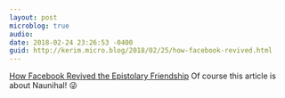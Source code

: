 ```yaml
---
layout: post
microblog: true
audio: 
date: 2018-02-24 23:26:53 -0400
guid: http://kerim.micro.blog/2018/02/25/how-facebook-revived.html
---
```

[How Facebook Revived the Epistolary Friendship](https://daily.jstor.org/how-facebook-revived-the-epistolary-friendship/) Of course this article is about Naunihal! 😜
